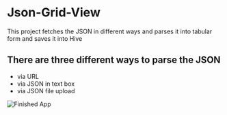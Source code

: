 # Json-Grid-View

This project fetches the JSON in different ways and parses it into tabular form and saves it into Hive

## There are three different ways to parse the JSON
- via URL
- via JSON in text box
- via JSON file upload

![Finished App](UI.gif)
